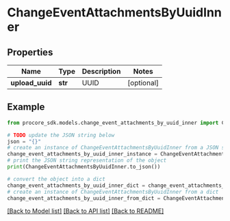 # ChangeEventAttachmentsByUuidInner


## Properties

Name | Type | Description | Notes
------------ | ------------- | ------------- | -------------
**upload_uuid** | **str** | UUID | [optional] 

## Example

```python
from procore_sdk.models.change_event_attachments_by_uuid_inner import ChangeEventAttachmentsByUuidInner

# TODO update the JSON string below
json = "{}"
# create an instance of ChangeEventAttachmentsByUuidInner from a JSON string
change_event_attachments_by_uuid_inner_instance = ChangeEventAttachmentsByUuidInner.from_json(json)
# print the JSON string representation of the object
print(ChangeEventAttachmentsByUuidInner.to_json())

# convert the object into a dict
change_event_attachments_by_uuid_inner_dict = change_event_attachments_by_uuid_inner_instance.to_dict()
# create an instance of ChangeEventAttachmentsByUuidInner from a dict
change_event_attachments_by_uuid_inner_from_dict = ChangeEventAttachmentsByUuidInner.from_dict(change_event_attachments_by_uuid_inner_dict)
```
[[Back to Model list]](../README.md#documentation-for-models) [[Back to API list]](../README.md#documentation-for-api-endpoints) [[Back to README]](../README.md)


